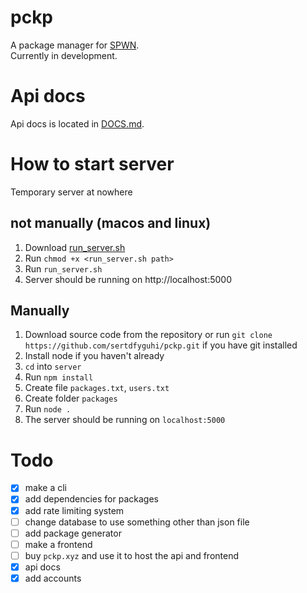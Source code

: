 # pckp
A package manager for [SPWN](https://github.com/Spu7Nix/SPWN-language).  
Currently in development.  

# Api docs
Api docs is located in [DOCS.md](https://github.com/sertdfyguhi/pckp/blob/master/DOCS.md).

# How to start server
Temporary server at nowhere

## not manually (macos and linux)
1. Download [run_server.sh](https://github.com/sertdfyguhi/pckp/blob/master/run_server.sh)
2. Run `chmod +x <run_server.sh path>`
3. Run `run_server.sh`
4. Server should be running on http://localhost:5000

## Manually
1. Download source code from the repository or run `git clone https://github.com/sertdfyguhi/pckp.git` if you have git installed
2. Install node if you haven't already
3. `cd` into `server`
4. Run `npm install`
5. Create file `packages.txt`, `users.txt`
6. Create folder `packages`
7. Run `node .`
8. The server should be running on `localhost:5000`

# Todo
- [x] make a cli
- [x] add dependencies for packages
- [x] add rate limiting system
- [ ] change database to use something other than json file
- [ ] add package generator
- [ ] make a frontend
- [ ] buy `pckp.xyz` and use it to host the api and frontend
- [x] api docs
- [x] add accounts
